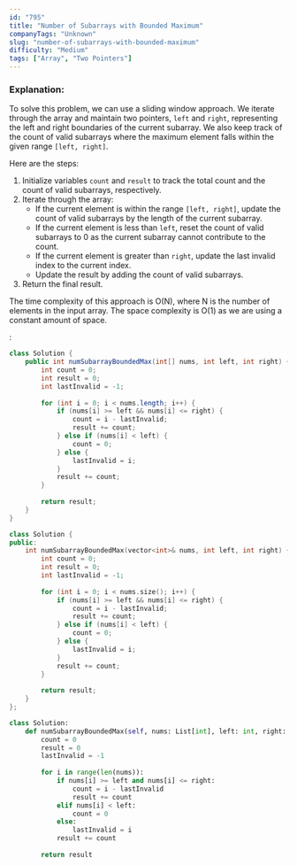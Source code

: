 ```yaml
---
id: "795"
title: "Number of Subarrays with Bounded Maximum"
companyTags: "Unknown"
slug: "number-of-subarrays-with-bounded-maximum"
difficulty: "Medium"
tags: ["Array", "Two Pointers"]
---
```


### Explanation:
To solve this problem, we can use a sliding window approach. We iterate through the array and maintain two pointers, `left` and `right`, representing the left and right boundaries of the current subarray. We also keep track of the count of valid subarrays where the maximum element falls within the given range `[left, right]`.

Here are the steps:
1. Initialize variables `count` and `result` to track the total count and the count of valid subarrays, respectively.
2. Iterate through the array:
   - If the current element is within the range `[left, right]`, update the count of valid subarrays by the length of the current subarray.
   - If the current element is less than `left`, reset the count of valid subarrays to 0 as the current subarray cannot contribute to the count.
   - If the current element is greater than `right`, update the last invalid index to the current index.
   - Update the result by adding the count of valid subarrays.
3. Return the final result.

The time complexity of this approach is O(N), where N is the number of elements in the input array. The space complexity is O(1) as we are using a constant amount of space.

:

```java
class Solution {
    public int numSubarrayBoundedMax(int[] nums, int left, int right) {
        int count = 0;
        int result = 0;
        int lastInvalid = -1;
        
        for (int i = 0; i < nums.length; i++) {
            if (nums[i] >= left && nums[i] <= right) {
                count = i - lastInvalid;
                result += count;
            } else if (nums[i] < left) {
                count = 0;
            } else {
                lastInvalid = i;
            }
            result += count;
        }
        
        return result;
    }
}
```

```cpp
class Solution {
public:
    int numSubarrayBoundedMax(vector<int>& nums, int left, int right) {
        int count = 0;
        int result = 0;
        int lastInvalid = -1;
        
        for (int i = 0; i < nums.size(); i++) {
            if (nums[i] >= left && nums[i] <= right) {
                count = i - lastInvalid;
                result += count;
            } else if (nums[i] < left) {
                count = 0;
            } else {
                lastInvalid = i;
            }
            result += count;
        }
        
        return result;
    }
};
```

```python
class Solution:
    def numSubarrayBoundedMax(self, nums: List[int], left: int, right: int) -> int:
        count = 0
        result = 0
        lastInvalid = -1
        
        for i in range(len(nums)):
            if nums[i] >= left and nums[i] <= right:
                count = i - lastInvalid
                result += count
            elif nums[i] < left:
                count = 0
            else:
                lastInvalid = i
            result += count
        
        return result
```